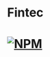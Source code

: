 # Fintec


# [![NPM](https://img.shields.io/npm/l/react)](https://github.com/lcastilho/Fintec/blob/master/license)
